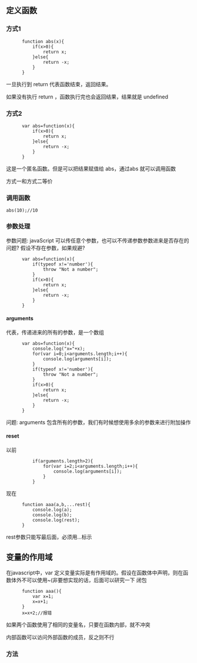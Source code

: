 ## 定义函数

### 方式1

```
      function abs(x){
          if(x>0){
              return x;
          }else{
              return -x;
          }
      }
```

一旦执行到 return 代表函数结束，返回结果。

如果没有执行 return ，函数执行完也会返回结果，结果就是 undefined

### 方式2

```
      var abs=function(x){
          if(x>0){
              return x;
          }else{
              return -x;
          }
      }
```

这是一个匿名函数。但是可以把结果赋值给 abs，通过abs 就可以调用函数

方式一和方式二等价

### 调用函数

```
abs(10);//10
```

### 参数处理

参数问题: javaScript 可以传任意个参数，也可以不传递参数参数进来是否存在的问题? 假设不存在参数，如果规避?

```
      var abs=function(x){
          if(typeof x!='number'){
              throw "Not a number";
          }
          if(x>0){
              return x;
          }else{
              return -x;
          }
      }
```



#### arguments

代表，传递进来的所有的参数，是一个数组

```
      var abs=function(x){
          console.log("x="+x);
          for(var i=0;i<arguments.length;i++){
              console.log(arguments[i]);
          }
          if(typeof x!='number'){
              throw "Not a number";
          }
          if(x>0){
              return x;
          }else{
              return -x;
          }
      }
```

问题: arguments 包含所有的参数，我们有时候想使用多余的参数来进行附加操作

#### reset

以前

```
          if(arguments.length>2){
              for(var i=2;i<arguments.length;i++){
                  console.log(arguments[i]);
              }
          }
```

现在

```
      function aaa(a,b,...rest){
          console.log(a);
          console.log(b);
          console.log(rest);
      }
```

rest参数只能写最后面，必须用...标示

## 变量的作用域

在javascript中，var 定义变量实际是有作用域的。假设在函数体中声明，则在函数体外不可以使用~(非要想实现的话，后面可以研究一下 闭包

```
      function aaa(){
          var x=1;
          x=x+1;
      }
      x=x+2;//报错
```

如果两个函数使用了相同的变量名，只要在函数内部，就不冲突

内部函数可以访问外部函数的成员，反之则不行

### 方法